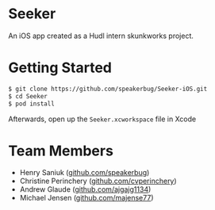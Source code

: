 # Seeker
An iOS app created as a Hudl intern skunkworks project.

# Getting Started

```bash
$ git clone https://github.com/speakerbug/Seeker-iOS.git
$ cd Seeker
$ pod install
```

Afterwards, open up the `Seeker.xcworkspace` file in Xcode

# Team Members

* Henry Saniuk ([github.com/speakerbug](https://github.com/speakerbug))
* Christine Perinchery ([github.com/cvperinchery](https://github.com/cvperinchery))
* Andrew Glaude ([github.com/ajgajg1134](https://github.com/ajgajg1134))
* Michael Jensen ([github.com/majense77](https://github.com/majense77))
